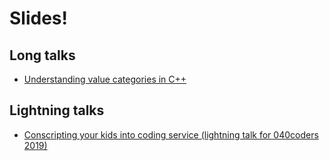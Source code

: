 # Slides!

## Long talks

* [Understanding value categories in C++](https://krisvanrens.github.io/slides/value-categories-talk/talk.html)

## Lightning talks

* [Conscripting your kids into coding service (lightning talk for 040coders 2019)](https://krisvanrens.github.io/slides/lightning-talk-040coders-2019/040coders-lightning-talk-2019.html)
